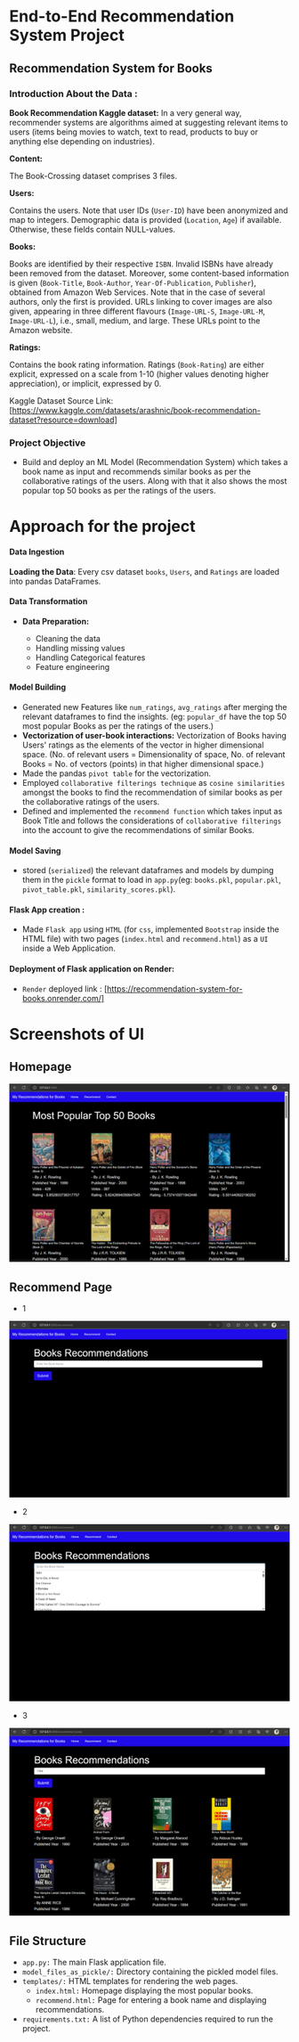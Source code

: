 # End-to-End Recommendation System Project


## Recommendation System for Books

### Introduction About the Data :


**Book Recommendation Kaggle dataset:** 
In a very general way, recommender systems are algorithms aimed at suggesting relevant items to users (items being movies to watch, text to read, products to buy or anything else depending on industries).

**Content:**

The Book-Crossing dataset comprises 3 files.

**Users:**

Contains the users. Note that user IDs (`User-ID`) have been anonymized and map to integers. Demographic data is provided (`Location`, `Age`) if available. Otherwise, these fields contain NULL-values.


**Books:**

Books are identified by their respective `ISBN`. Invalid ISBNs have already been removed from the dataset. Moreover, some content-based information is given (`Book-Title`, `Book-Author`, `Year-Of-Publication`, `Publisher`), obtained from Amazon Web Services. Note that in the case of several authors, only the first is provided. URLs linking to cover images are also given, appearing in three different flavours (`Image-URL-S`, `Image-URL-M`, `Image-URL-L`), i.e., small, medium, and large. These URLs point to the Amazon website.


**Ratings:**

Contains the book rating information. Ratings (`Book-Rating`) are either explicit, expressed on a scale from 1-10 (higher values denoting higher appreciation), or implicit, expressed by 0.

Kaggle Dataset Source Link:
[https://www.kaggle.com/datasets/arashnic/book-recommendation-dataset?resource=download]

### Project Objective

- Build and deploy an ML Model (Recommendation System) which takes a book name as input and recommends similar books as per the collaborative ratings of the users. Along with that it also shows the most popular top 50 books as per the ratings of the users.



# Approach for the project 


#### Data Ingestion

 **Loading the Data**: Every csv dataset `books`, `Users`, and `Ratings` are loaded into pandas DataFrames.

#### Data Transformation

- **Data Preparation:**
   
   - Cleaning the data
   - Handling missing values
   - Handling Categorical features
   - Feature engineering

#### Model Building
  - Generated new Features like `num_ratings`, `avg_ratings` after merging the relevant dataframes to find the insights. (eg: `popular_df` have the top 50 most popular Books as per the ratings of the users.)
  - **Vectorization of user-book interactions:** Vectorization of Books having Users' ratings as the elements of the vector in higher dimensional space. (No. of relevant users = Dimensionality of space, No. of relevant Books = No. of vectors (points) in that higher dimensional space.)
  - Made the pandas `pivot table` for the vectorization.
  - Employed `collaborative filterings technique` as `cosine similarities` amongst the books to find the recommendation of similar books as per the collaborative ratings of the users.
  - Defined and implemented the `recommend function` which takes input as Book Title and follows the considerations of `collaborative filterings` into the account to give the recommendations of similar Books.
 
#### Model Saving
 - stored (`serialized`) the relevant dataframes and models by dumping them in the `pickle` format to load in `app.py`(eg: `books.pkl`, `popular.pkl`, `pivot_table.pkl`, `similarity_scores.pkl`).

#### Flask App creation : 
 - Made `Flask app` using `HTML` (for `css`, implemented `Bootstrap` inside the HTML file) with two pages (`index.html` and `recommend.html`) as a `UI` inside a Web Application.


#### Deployment of Flask application on Render:

 - `Render` deployed link : [https://recommendation-system-for-books.onrender.com/]


# Screenshots of UI


## Homepage 

![HomepageUI](./screenshots/homepage.png)


## Recommend Page 
  - 1

![RecommendUI](./screenshots/recommend1.png)

  - 2
  
![RecommendUI](./screenshots/recommend2.png)

  - 3

![RecommendUI](./screenshots/recommend3.png)



## File Structure
  - `app.py:` The main Flask application file.
  - `model_files_as_pickle/:` Directory containing the pickled model files.
  - `templates/:` HTML templates for rendering the web pages.
      - `index.html:` Homepage displaying the most popular books.
      - `recommend.html:` Page for entering a book name and displaying recommendations.
  - `requirements.txt:` A list of Python dependencies required to run the project.
